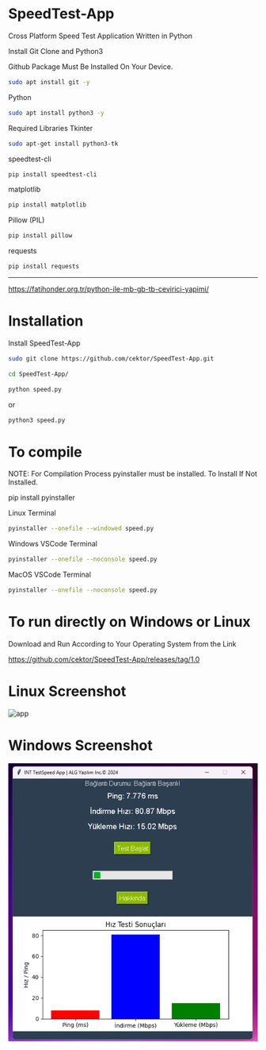 # SpeedTest-App
Cross Platform Speed Test Application Written in Python 

Install Git Clone and Python3

Github Package Must Be Installed On Your Device.
```bash
sudo apt install git -y
```
Python
```bash
sudo apt install python3 -y
```
Required Libraries
Tkinter
```bash
sudo apt-get install python3-tk
```

speedtest-cli
```bash
pip install speedtest-cli
```
matplotlib 
```bash
pip install matplotlib
```
Pillow (PIL)
```bash
pip install pillow
```

requests
```bash
pip install requests
```



----------------------------------
https://fatihonder.org.tr/python-ile-mb-gb-tb-cevirici-yapimi/

# Installation
Install SpeedTest-App


```bash
sudo git clone https://github.com/cektor/SpeedTest-App.git
```
```bash
cd SpeedTest-App/
```

```bash
python speed.py
```
or

```bash
python3 speed.py

```

# To compile

NOTE: For Compilation Process pyinstaller must be installed. To Install If Not Installed.

pip install pyinstaller 

Linux Terminal 
```bash
pyinstaller --onefile --windowed speed.py
```

Windows VSCode Terminal 
```bash
pyinstaller --onefile --noconsole speed.py
```

MacOS VSCode Terminal 
```bash
pyinstaller --onefile --noconsole speed.py
```

# To run directly on Windows or Linux
Download and Run According to Your Operating System from the Link

https://github.com/cektor/SpeedTest-App/releases/tag/1.0


# Linux Screenshot

![app](linux_screenshot.png) 

# Windows Screenshot

![app](speed-windows.png) 

